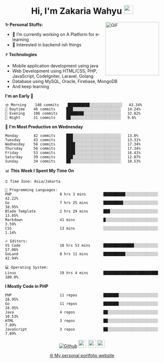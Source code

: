 <h1 align="center">Hi, I'm Zakaria Wahyu <img src="https://github.com/TheDudeThatCode/TheDudeThatCode/blob/master/Assets/Hi.gif" width="29px"></h1>

<img align="right" alt="GIF" height="175px" src="https://www.nayakapratama.co.id/wp-content/uploads/2019/07/Website-Maintenance.gif" />

**✨ Personal Stuffs:**
- 🔭 I’m currently working on A Platform for e-learning 
- 🌱 Interested in backend-ish things

**⚡ Technologies**
- Mobile application development using java
- Web Development using HTML/CSS, PHP, JavaScript, CodeIgniter, Laravel, Golang
- Database using MySQL, Oracle, Firebase, MongoDB
- And keep learning

<!--START_SECTION:waka-->
**I'm an Early 🐤** 

```text
🌞 Morning    140 commits    ██████████░░░░░░░░░░░░░░░   43.34% 
🌆 Daytime    46 commits     ███░░░░░░░░░░░░░░░░░░░░░░   14.24% 
🌃 Evening    106 commits    ████████░░░░░░░░░░░░░░░░░   32.82% 
🌙 Night      31 commits     ██░░░░░░░░░░░░░░░░░░░░░░░   9.6%

```
📅 **I'm Most Productive on Wednesday** 

```text
Monday       42 commits     ███░░░░░░░░░░░░░░░░░░░░░░   13.0% 
Tuesday      43 commits     ███░░░░░░░░░░░░░░░░░░░░░░   13.31% 
Wednesday    56 commits     ████░░░░░░░░░░░░░░░░░░░░░   17.34% 
Thursday     56 commits     ████░░░░░░░░░░░░░░░░░░░░░   17.34% 
Friday       53 commits     ████░░░░░░░░░░░░░░░░░░░░░   16.41% 
Saturday     39 commits     ███░░░░░░░░░░░░░░░░░░░░░░   12.07% 
Sunday       34 commits     ██░░░░░░░░░░░░░░░░░░░░░░░   10.53%

```


📊 **This Week I Spent My Time On** 

```text
⌚︎ Time Zone: Asia/Jakarta

💬 Programming Languages: 
PHP                      8 hrs 3 mins        ██████████░░░░░░░░░░░░░░░   42.22% 
Go                       7 hrs 25 mins       █████████░░░░░░░░░░░░░░░░   38.95% 
Blade Template           2 hrs 29 mins       ███░░░░░░░░░░░░░░░░░░░░░░   13.05% 
Markdown                 41 mins             █░░░░░░░░░░░░░░░░░░░░░░░░   3.59% 
CSS                      13 mins             ░░░░░░░░░░░░░░░░░░░░░░░░░   1.14%

🔥 Editors: 
VS Code                  10 hrs 53 mins      ██████████████░░░░░░░░░░░   57.06% 
GoLand                   8 hrs 11 mins       ██████████░░░░░░░░░░░░░░░   42.94%

💻 Operating System: 
Linux                    19 hrs 4 mins       █████████████████████████   100.0%

```

**I Mostly Code in PHP** 

```text
PHP                      11 repos            ███████░░░░░░░░░░░░░░░░░░   28.95% 
Go                       11 repos            ███████░░░░░░░░░░░░░░░░░░   28.95% 
Java                     4 repos             ██░░░░░░░░░░░░░░░░░░░░░░░   10.53% 
HTML                     3 repos             ██░░░░░░░░░░░░░░░░░░░░░░░   7.89% 
JavaScript               3 repos             ██░░░░░░░░░░░░░░░░░░░░░░░   7.89%

```



<!--END_SECTION:waka-->

<p align="center">
<a href="https://github.com/zakariawahyu" target="_blank"><img alt="Github" src="https://img.shields.io/badge/GitHub-%2312100E.svg?&style=for-the-badge&logo=Github&logoColor=white" /></a>
<a href="https://www.twitter.com/_zakariawahyu"><img src="https://img.shields.io/badge/twitter-%231DA1F2.svg?&style=for-the-badge&logo=twitter&logoColor=white" height=25></a> 
<a href="https://www.linkedin.com/in/zakariawahyu"><img src="https://img.shields.io/badge/linkedin-%230077B5.svg?&style=for-the-badge&logo=linkedin&logoColor=white" height=25></a> 
<a href="https://www.instagram.com/_zakariawahyu"><img src="https://img.shields.io/badge/instagram-%23E4405F.svg?&style=for-the-badge&logo=instagram&logoColor=white" height=25></a></p>
<p align="center"><a href="https://www.zakariawahyu.com" target="_blank">🌐 My personal portfolio website</a></p>

